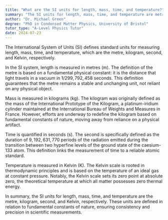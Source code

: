 ```yaml
---
title: "What are the SI units for length, mass, time, and temperature?"
summary: "The SI units for length, mass, time, and temperature are metre, kilogram, second, and Kelvin respectively."
author: "Dr. Michael Green"
degree: "PhD in Condensed Matter Physics, University of Bristol"
tutor_type: "A-Level Physics Tutor"
date: 2024-07-23
---
```


The International System of Units (SI) defines standard units for measuring length, mass, time, and temperature, which are the metre, kilogram, second, and Kelvin, respectively.

In the SI system, length is measured in metres (m). The definition of the metre is based on a fundamental physical constant: it is the distance that light travels in a vacuum in $1/299,792,458$ seconds. This definition guarantees that the metre remains a stable and unchanging unit, not reliant on any physical object.

Mass is measured in kilograms (kg). The kilogram was originally defined as the mass of the International Prototype of the Kilogram, a platinum-iridium cylinder maintained at the International Bureau of Weights and Measures in France. However, efforts are underway to redefine the kilogram based on fundamental constants of nature, moving away from reliance on a physical artifact.

Time is quantified in seconds (s). The second is specifically defined as the duration of $9,192,631,770$ periods of the radiation emitted during the transition between two hyperfine levels of the ground state of the caesium-133 atom. This definition links the measurement of time to a reliable atomic standard.

Temperature is measured in Kelvin (K). The Kelvin scale is rooted in thermodynamic principles and is based on the temperature of an ideal gas at constant pressure. Notably, the Kelvin scale sets its zero point at absolute zero, the theoretical temperature at which all matter possesses zero thermal energy.

In summary, the SI units for length, mass, time, and temperature are the metre, kilogram, second, and Kelvin, respectively. These units are defined in relation to fundamental constants of nature, ensuring consistency and precision in scientific measurements.
    